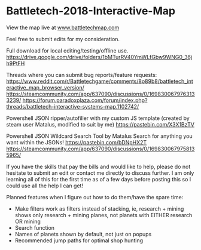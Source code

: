 # Battletech-2018-Interactive-Map

View the map live at www.battletechmap.com


Feel free to submit edits for my consideration.


Full download for local editing/testing/offline use.
https://drive.google.com/drive/folders/1bMTurRV40YmWLfGbw9WNG0_36jh9PtFH

Threads where you can submit bug reports/feature requests:
https://www.reddit.com/r/Battletechgame/comments/8o89b8/battletech_interactive_map_browser_version/
https://steamcommunity.com/app/637090/discussions/0/1698300679763133239/
https://forum.paradoxplaza.com/forum/index.php?threads/battletech-interactive-systems-map.1102742/

Powershell JSON ripper/autofiller with my custom JS template (created by steam user Matalus, modified to suit by me)
https://pastebin.com/X3X1BzTV

Powershell JSON Wildcard Search Tool by Matalus
Search for anything you want within the JSONs!
https://pastebin.com/bDNpHX2T
https://steamcommunity.com/app/637090/discussions/0/1698300679758135965/


If you have the skills that pay the bills and would like to help, please do not hesitate to 
submit an edit or contact me directly to discuss further. I am only learning all of this for 
the first time as of a few days before posting this so I could use all the help I can get!

Planned features when I figure out how to do them/have the spare time:
- Make filters work as filters instead of stacking, ie, research + mining shows only 
  research + mining planes, not planets with EITHER research OR mining
- Search function
- Names of planets shown by default, not just on popups
- Recommended jump paths for optimal shop hunting
